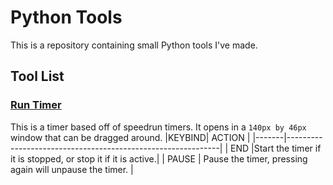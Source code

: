 # Python Tools
This is a repository containing small Python tools I've made.

## Tool List
### [Run Timer](runtimer.py)
This is a timer based off of speedrun timers. It opens in a `140px by 46px` window that can be dragged around.
|KEYBIND|                           ACTION                            |
|-------|-------------------------------------------------------------|
|  END  |Start the timer if it is stopped, or stop it if it is active.|
| PAUSE |   Pause the timer, pressing again will unpause the timer.   |
